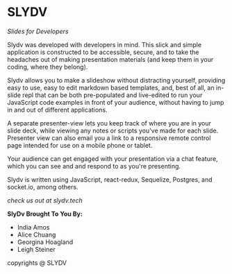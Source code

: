 # SLYDV

*Slides for Developers*

Slydv was developed with developers in mind.   This slick and simple application is constructed to be accessible, secure, and to take the headaches out of making presentation materials (and keep them in your coding, where they belong). 

Slydv allows you to make a slideshow without distracting yourself, providing easy to use, easy to edit markdown based templates, and, best of all, an in-slide repl that can be both pre-populated and live-edited to run your JavaScript code examples in front of your audience, without having to jump in and out of different applications. 

A separate presenter-view lets you keep track of where you are in your slide deck, while viewing any notes or scripts you've made for each slide. Presenter view can also email you a link to a responsive remote control page intended for use on a mobile phone or tablet.

Your audience can get engaged with your presentation via a chat feature, which you can see and and respond to as you're presenting.


Slydv is written using JavaScript, react-redux, Sequelize, Postgres, and socket.io, among others. 

*check us out at slydv.tech*

__SlyDv Brought To You By:__
* India Amos
* Alice Chuang
* Georgina Hoagland
* Leigh Steiner

copyrights @ SLYDV
